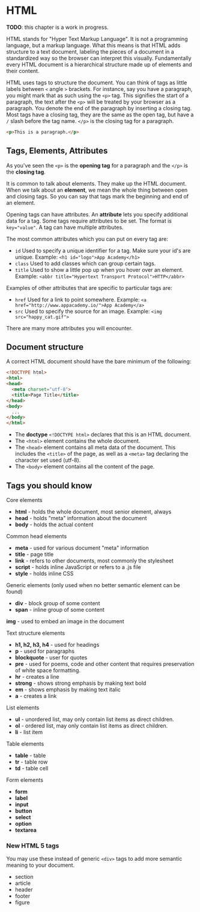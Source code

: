 # HTML

**TODO**: this chapter is a work in progress.

HTML stands for "Hyper Text Markup Language". It is not a programming language, but a markup language. What this means is that HTML adds structure to a text document, labeling the pieces of a document in a standardized way so the browser can interpret this visually. Fundamentally every HTML document is a hierarchical structure made up of elements and their content.

HTML uses tags to structure the document. You can think of tags as little labels between `<` angle `>` brackets. For instance, say you have a paragraph, you might mark that as such using the `<p>` tag. This signifies the start of a paragraph, the text after the `<p>` will be treated by your browser as a paragraph. You denote the end of the paragraph by inserting a closing tag. Most tags have a closing tag, they are the same as the open tag, but have a `/` slash before the tag name. `</p>` is the closing tag for a paragraph.

```html
<p>This is a paragraph.</p>
```

## Tags, Elements, Attributes

As you've seen the `<p>` is the **opening tag** for a paragraph and the `</p>` is the **closing tag**.

It is common to talk about elements. They make up the HTML document. When we talk about an **element**, we mean the whole thing between open and closing tags. So you can say that tags mark the beginning and end of an element.

Opening tags can have attributes. An **attribute** lets you specify additional data for a tag. Some tags require attributes to be set. The format is `key="value"`. A tag can have multiple attributes.

The most common attributes which you can put on every tag are:

* `id` Used to specify a unique identifier for a tag. Make sure your id's are unique. Example: `<h1 id="logo">App Academy</h1>`
* `class` Used to add classes which can group certain tags.
* `title` Used to show a little pop up when you hover over an element. Example: `<abbr title="Hypertext Transport Protocol">HTTP</abbr>`

Examples of other attributes that are specific to particular tags are:

* `href` Used for a link to point somewhere. Example: `<a href="http://www.appacademy.io/">App Academy</a>`
* `src` Used to specify the source for an image. Example: `<img src="happy_cat.gif">`

There are many more attributes you will encounter.


## Document structure

A correct HTML document should have the bare minimum of the following:

```html
<!DOCTYPE html>
<html>
<head>
  <meta charset="utf-8">
  <title>Page Title</title>
</head>
<body>
  ...
</body>
</html>
```

* The **doctype** `<!DOCTYPE html>` declares that this is an HTML document.
* The `<html>` element contains the whole document.
* The `<head>` element contains all meta data of the document. This includes the `<title>` of the page, as well as a `<meta>` tag declaring the character set used (utf-8).
* The `<body>` element contains all the content of the page.

## Tags you should know

Core elements

* **html** - holds the whole document, most senior element, always
* **head** - holds "meta" information about the document
* **body** - holds the actual content

Common head elements

* **meta** - used for various document "meta" information
* **title** - page title
* **link** - refers to other documents, most commonly the stylesheet
* **script** - holds inline JavaScript or refers to a .js file
* **style** - holds inline CSS

Generic elements (only used when no better semantic element can be found)

* **div** - block group of some content
* **span** - inline group of some content

**img** - used to embed an image in the document

Text structure elements

* **h1, h2, h3, h4** - used for headings
* **p** - used for paragraphs
* **blockquote** - user for quotes
* **pre** - used for poems, code and other content that requires preservation of white space formatting.
* **hr** - creates a line
* **strong** - shows strong emphasis by making text bold
* **em** - shows emphasis by making text italic
* **a** - creates a link

List elements

* **ul** - unordered list, may only contain list items as direct children.
* **ol** - ordered list, may only contain list items as direct children.
* **li** - list item

Table elements

* **table** - table
* **tr** - table row
* **td** - table cell

Form elements

* **form**
* **label**
* **input**
* **button**
* **select**
* **option**
* **textarea**


### New HTML 5 tags

You may use these instead of generic `<div>` tags to add more semantic meaning to your document.

* section
* article
* header
* footer
* figure



